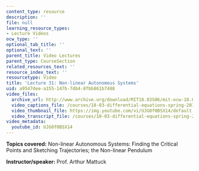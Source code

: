 ```yaml
---
content_type: resource
description: ''
file: null
learning_resource_types:
- Lecture Videos
ocw_type: ''
optional_tab_title: ''
optional_text: ''
parent_title: Video Lectures
parent_type: CourseSection
related_resources_text: ''
resource_index_text: ''
resourcetype: Video
title: 'Lecture 31: Non-linear Autonomous Systems'
uid: a9547dee-a155-147b-7db4-8fbb861b7488
video_files:
  archive_url: http://www.archive.org/download/MIT18.03S06/mit-ocw-18.03-lec31-05may2003-220k.mp4
  video_captions_file: /courses/18-03-differential-equations-spring-2010/4d4db5c2d1d15bd7a8c0fd479565a2f1_UJG0f0BSX14.vtt
  video_thumbnail_file: https://img.youtube.com/vi/UJG0f0BSX14/default.jpg
  video_transcript_file: /courses/18-03-differential-equations-spring-2010/09d5a32a1d74ce7e179917976abb004c_UJG0f0BSX14.pdf
video_metadata:
  youtube_id: UJG0f0BSX14
---
```


**Topics covered:** Non-linear Autonomous Systems: Finding the Critical Points and Sketching Trajectories; the Non-linear Pendulum

**Instructor/speaker:** Prof. Arthur Mattuck